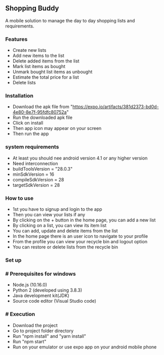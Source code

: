 ## Shopping Buddy

A mobile solution to manage the day to day shopping lists and requirements.
### Features

- Create new lists
- Add new items to the list
- Delete added items from the list
- Mark list items as bought
- Unmark bought list items as unbought
- Estimate the total price for a list
- Delete lists

### Installation
- Download the apk file from "https://expo.io/artifacts/381d2373-bd0d-4e80-8e7f-95fdfc80752a"
- Run the downloaded apk file
- Click on install
- Then app icon may appear on your screen 
- Then run the app

### system requirements
- At least you should nee android version 4.1 or any higher version
- Need interconnection
- buildToolsVersion = "28.0.3"
- minSdkVersion = 16
- compileSdkVersion = 28
- targetSdkVersion = 28

### How to use
- 1st you have to signup and login to the app
- Then you can view your lists if any
- By clicking on the + button in the home page, you can add a new list
- By clicking on a list, you can view its item list
- You can add, update and delete items from the list
- In the home page there is an user icon to navigate to your profile
- From the profile you can view your recycle bin and logout option
- You can restore or delete lists from the recycle bin

### Set up
### # Prerequisites for windows 
- Node.js (10.16.0) 
- Python 2 (developed using 3.8.3) 
- Java development kit(JDK) 
- Source code editor (Visual Studio code) 

### # Execution
- Download the project
- Go to project folder directory
- Run "npm install" and "yarn install"
- Run "npm start"
- Run on your emulator or use expo app on your android mobile phone



